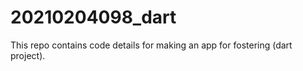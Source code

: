 # 20210204098_dart
This repo contains code details for making an app for fostering (dart project). 
